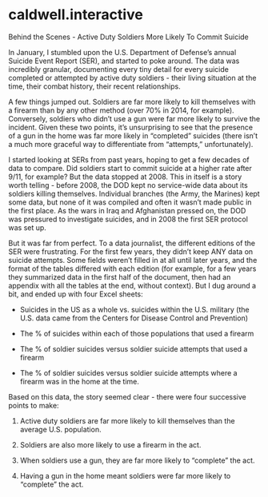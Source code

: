 # caldwell.interactive

Behind the Scenes - Active Duty Soldiers More Likely To Commit Suicide

In January, I stumbled upon the U.S. Department of Defense’s annual Suicide Event Report (SER), and started to poke around. The data was incredibly granular, documenting every tiny detail for every suicide completed or attempted by active duty soldiers - their living situation at the time, their combat history, their recent relationships. 

A few things jumped out. Soldiers are far more likely to kill themselves with a firearm than by any other method (over 70% in 2014, for example). Conversely, soldiers who didn’t use a gun were far more likely to survive the incident. Given these two points, it’s unsurprising to see that the presence of a gun in the home was far more likely in “completed” suicides (there isn’t a much more graceful way to differentiate from “attempts,” unfortunately). 

I started looking at SERs from past years, hoping to get a few decades of data to compare. Did soldiers start to commit suicide at a higher rate after 9/11, for example? But the data stopped at 2008. This in itself is a story worth telling - before 2008, the DOD kept no service-wide data about its soldiers killing themselves. Individual branches (the Army, the Marines) kept some data, but none of it was compiled and often it wasn’t made public in the first place. As the wars in Iraq and Afghanistan pressed on, the DOD was pressured to investigate suicides, and in 2008 the first SER protocol was set up.

But it was far from perfect. To a data journalist, the different editions of the SER were frustrating. For the first few years, they didn’t keep ANY data on suicide attempts. Some fields weren’t filled in at all until later years, and the format of the tables differed with each edition (for example, for a few years they summarized data in the first half of the document, then had an appendix with all the tables at the end, without context). But I dug around a bit, and ended up with four Excel sheets: 

- Suicides in the US as a whole vs. suicides within the U.S. military (the U.S. data came from the Centers for Disease Control and Prevention)

- The % of suicides within each of those populations that used a firearm

- The % of soldier suicides versus soldier suicide attempts that used a firearm

- The % of soldier suicides versus soldier suicide attempts where a firearm was in the home at the time.



Based on this data, the story seemed clear - there were four successive points to make:

1. Active duty soldiers are far more likely to kill themselves than the average U.S. population.

2. Soldiers are also more likely to use a firearm in the act.

3. When soldiers use a gun, they are far more likely to “complete” the act.

4. Having a gun in the home meant soldiers were far more likely to “complete” the act.














